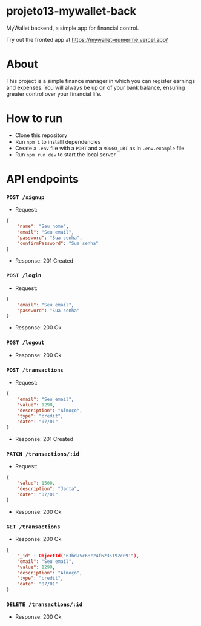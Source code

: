 # projeto13-mywallet-back

MyWallet backend, a simple app for financial control.

Try out the fronted app at https://mywallet-eumerme.vercel.app/

# About

This project is a simple finance manager in which you can register earnings and expenses. You will always be up on of your bank balance, ensuring greater control over your financial life.

# How to run

- Clone this repository
- Run `npm i` to installl dependencies
- Create a `.env` file with a `PORT` and a `MONGO_URI` as in `.env.example` file
- Run `npm run dev` to start the local server

# API endpoints

### `POST /signup`

- Request:

```json
{
	"name": "Seu nome",
	"email": "Seu email",
	"password": "Sua senha",
	"confirmPassword": "Sua senha"
}
```

- Response: 201 Created

### `POST /login`

- Request:

```json
{
	"email": "Seu email",
	"password": "Sua senha"
}
```

- Response: 200 Ok

### `POST /logout`

- Response: 200 Ok

### `POST /transactions`

- Request:

```json
{
	"email": "Seu email",
	"value": 1290,
	"description": "Almoço",
	"type": "credit",
	"date": "07/01"
}
```

- Response: 201 Created

### `PATCH /transactions/:id`

- Request:

```json
{
	"value": 1500,
	"description": "Janta",
	"date": "07/01"
}
```

- Response: 200 Ok

### `GET /transactions`

- Response: 200 Ok

```json
{
	"_id" : ObjectId("63bd75c68c24f6235192c091"),
	"email": "Seu email",
	"value": 1290,
	"description": "Almoço",
	"type": "credit",
	"date": "07/01"
}
```

### `DELETE /transactions/:id`

- Response: 200 Ok
